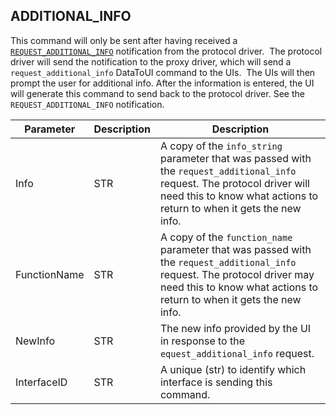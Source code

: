 ## ADDITIONAL\_INFO

This command will only be sent after having received a [`REQUEST_ADDITIONAL_INFO`][1] notification from the protocol driver.  The protocol driver will send the notification to the proxy driver, which will send a `request_additional_info` DataToUI command to the UIs.  The UIs will then prompt the user for additional info. After the information is entered, the UI will generate this command to send back to the protocol driver. See the `REQUEST_ADDITIONAL_INFO` notification.


| Parameter    | Description | Description                                                                                                                                                                                        |
| ------------ | ----------- | -------------------------------------------------------------------------------------------------------------------------------------------------------------------------------------------------- |
| Info         | STR         | A copy of the `info_string` parameter that was passed with the `request_additional_info` request. The protocol driver will need this to know what actions to return to when it gets the new info.  |
| FunctionName | STR         | A copy of the `function_name` parameter that was passed with the `request_additional_info` request. The protocol driver may need this to know what actions to return to when it gets the new info. |
| NewInfo      | STR         | The new info provided by the UI in response to the `equest_additional_info` request.                                                                                                               |
| InterfaceID  | STR         | A unique (str) to identify which interface is sending this command.                                                                                                                                |





[1]:	https://snap-one.github.io/docs-driverworks-proxyprotocol/#security-panel-notifications-request_additional_panel_info